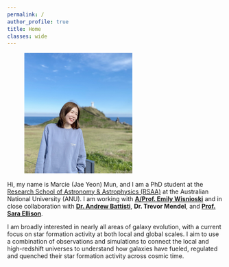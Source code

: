 ```yaml
---
permalink: /
author_profile: true
title: Home
classes: wide
---
```


<figure style="width: 50%" class="align-right">
  <a href="/assets/images/profile.jpeg" title="Home Photo" alt="Home Photo">
  <img src="/assets/images/profile.jpeg" alt=""></a>
</figure>

Hi, my name is Marcie (Jae Yeon) Mun, and I am a PhD student at the [Research School of Astronomy & Astrophysics (RSAA)](https://rsaa.anu.edu.au/) at the Australian National University (ANU). I am working with [**A/Prof. Emily Wisnioski**](https://wisnioski.github.io/) and in close collaboration with [**Dr. Andrew Battisti**](https://sites.google.com/view/ajbattisti/home), **Dr. Trevor Mendel**, and [**Prof. Sara Ellison**](https://www.astro.uvic.ca/~sara/).

I am broadly interested in nearly all areas of galaxy evolution, with a current focus on star formation activity at both local and global scales. I aim to use a combination of observations and simulations to connect the local and high-redshift universes to understand how galaxies have fueled, regulated and quenched their star formation activity across cosmic time. 
